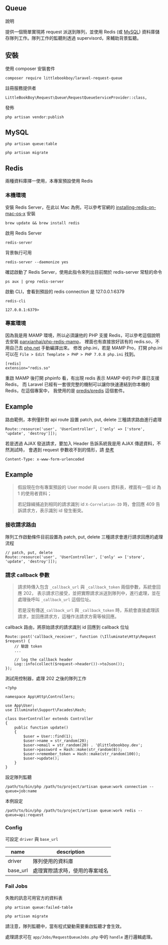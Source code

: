 ## Queue

說明

提供一個簡單實現將 request 派送到隊列，並使用 Redis (或 [MySQL](https://laravel.com/docs/master/queues)) 
資料庫儲存隊列工作。隊列工作的監聽則透過 supervisord，來輔助背景監聽。

## 安裝

使用 composer 安裝套件 
```
composer require littlebookboy/laravel-request-queue
```

註冊服務提供者
```
LittleBookBoy\Request\Queue\RequestQueueServiceProvider::class,
```

發佈
```
php artisan vendor:publish
```

## MySQL
```
php artisan queue:table

php artisan migrate
```

## Redis

兩種資料庫擇一使用，本專案預設使用 Redis

### 本機環境

安裝 Redis Server，在此以 Mac 為例，可以參考官網的 
[installing-redis-on-mac-os-x](http://jasdeep.ca/2012/05/installing-redis-on-mac-os-x/) 安裝
```
brew update && brew install redis
```

啟用 Redis Server
```
redis-server
```

背景執行可用
```
redis-server --daemonize yes
```

確認啟動了 Redis Server，使用此指令來列出目前關於 redis-server 常駐的命令
```
ps aux | grep redis-server
```

啟動 CLI，會看到預設的 redis connection 是 127.0.0.1:6379
```
redis-cli

127.0.0.1:6379> 
```

### 專案環境

因為我是用 MAMP 環境，所以必須讓他的 PHP 支援 Redis，可以參考這個說明去安裝 
[panxianhai/php-redis-mamp](https://github.com/panxianhai/php-redis-mamp)，
裡面也有直接放好該有的 redis.so，不用自己去 [php.net](http://php.net/) 手動編譯出來。
修改 php.ini，若是 MAMP Pro，打開 php.ini 可以在 ```File > Edit Template > PHP > PHP 7.0.8 php.ini``` 找到。
```
[redis]
extension="redis.so"
```

重啟 MAMP 後打開 phpinfo 看，有出現 redis 表示 MAMP 中的 PHP 庫已支援 Redis，
而 Laravel 已經有一套很完整的機制可以讓你快速連結到你本機的 Redis，在這個專案中，
我使用的是 [predis/predis](https://packagist.org/packages/predis/predis) 這個套件。

## Example

路由範例，本例僅針對 api route 設置 patch, put, delete 三種請求路由進行處理
```
Route::resource('user', 'UserController', ['only' => ['store', 'update', 'destroy']]);
```

若是透過 AJAX 發送請求，要加入 Header 告訴系統我是用 AJAX 傳遞資料，不然測試時，
會遇到 request 參數收不到的情形，請 [參考](https://imququ.com/post/four-ways-to-post-data-in-http.html)
```
Content-Type: x-www-form-urlencoded
```

## Example

> 假設現在你有專案預設的 User model 與 users 資料表，裡面有一個 id 為 1 的使用者資料；
> 
> 若記錄緝捕追到相同的請求識別 id ```X-Correlation-ID``` 時，會回應 409 告訴請求方，表示識別 id 發生衝突。

### 接收請求路由

隊列工作啟動條件目前設置為 patch, put, delete 三種請求會進行請求回應的處理流程

```
// patch, put, delete
Route::resource('user', 'UserController', ['only' => ['store', 'update', 'destroy']]);
```

### 請求 callback 參數

> 請求時傳入包含 ```_callback_url``` 與 ```_callback_token``` 兩個參數，系統會回應 202，
> 表示請求已接受，並把實際請求派送到隊列中，進行處理，並在處理後呼叫 ```_callback_url``` 這個位址。
> 
> 若是沒有傳送```_callback_url``` 與 ```_callback_token``` 時，系統會直接處理該請求，並回應請求方，這種作法請求方需等候回應。

callback 路由，將原始請求的請求識別 id 回應到 callback 位址
```
Route::post('callback_receiver', function (\Illuminate\Http\Request $request) {
    // 驗證 token
    ...
    
    // log the callback header
    Log::info(collect($request->header())->toJson());
});
```

測試用控制器，處理 202 之後的隊列工作
```
<?php

namespace App\Http\Controllers;

use App\User;
use Illuminate\Support\Facades\Hash;

class UserController extends Controller
{
    public function update()
    {
        $user = User::find(1);
        $user->name = str_random(20);
        $user->email = str_random(20) . '@littlebookboy.dev';
        $user->password = Hash::make(str_random(8));
        $user->remember_token = Hash::make(str_random(100));
        $user->update();
    }
}
```

設定隊列監聽
```
/path/to/bin/php /path/to/project/artisan queue:work connection --queue=job:name
```

本例設定
```
/path/to/bin/php /path/to/project/artisan queue:work redis --queue=api:request
```

### Config

可設定 ```driver``` 與 ```base_url```

|name|description|
|---|---|
|driver|隊列使用的資料庫|
|base_url|處理實際請求時，使用的專案域名|

### Fail Jobs

失敗的訊息可用官方的資料表
```
php artisan queue:failed-table

php artisan migrate
```

請注意，隊列監聽中，當有程式變動需要重啟監聽才會生效。

處理請求可在 ```app/Jobs/RequestQueueJobs.php``` 中的 ```handle``` 進行邏輯處理。
